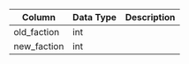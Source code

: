 | Column      | Data Type | Description |
| ----------- | --------- | ----------- |
| old_faction | int       |             |
| new_faction | int       |             |